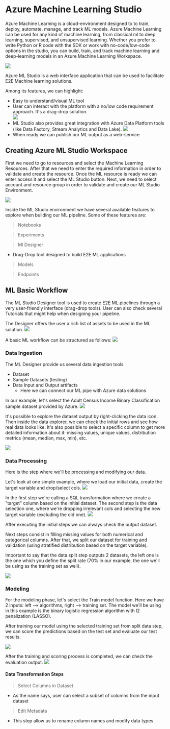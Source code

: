 # Azure Machine Learning Studio

Azure Machine Learning is a cloud-environment designed to to train, deploy, automate, manage, and track ML models.
Azure Machine Learning can be used for any kind of machine learning, from classical ml to deep learning, supervised, and
unsupervised learning. Whether you prefer to write Python or R code with the SDK or work with no-code/low-code options in 
the studio, you can build, train, and track machine learning and deep-learning models in an Azure Machine Learning Workspace.


![](/assets/azure/ml/2.png)


Azure ML Studio is a web interface application that can be used to facilitate E2E Machine learning solutions.

Among its features, we can highlight:
* Easy to understand/visual ML tool
* User can interact with the platform with a no/low code requirement approach. It's a drag-drop solution.  
![](/assets/azure/ml/3.png)
* ML Studio also provides great integration with Azure Data Platform tools (like Data Factory, Stream Analytics and Data Lake).
![](/assets/azure/ml/1.png)
* When ready we can publish our ML output as a web-service

## Creating Azure ML Studio Workspace

First we need to go to resources and select the Machine Learning Resources. After that we need to enter the required 
information in order to validate and create the resource. Once the ML resource is ready we can enter access it and 
select the ML Studio button. Next, we need to select account and resource group in order to validate and create our 
ML Studio Environment. 

![](/assets/azure/ml/4.png)

Inside the ML Studio environment we have several available features to explore when building our ML pipeline.
Some of these features are:
> Notebooks

> Experiments

> Ml Designer
- Drag-Drop tool designed to build E2E ML applications

> Models

> Endpoints


## ML Basic Workflow

The ML Studio Designer tool is used to create E2E ML pipelines through a very user-friendly interface (drag-drop tools).
User can also check several Tutorials that might help when designing your pipeline. 

The Designer offers the user a rich list of assets to be used in the ML solution. 
![](/assets/azure/ml/5.png)

A basic ML workflow can be structured as follows:
![](/assets/azure/ml/6.png)

### Data Ingestion

The ML Designer provide us several data ingestion tools
* Dataset
* Sample Datasets (testing)
* Data Input and Output artifacts
    * Here we can connect our ML pipe with Azure data solutions

In our example, let's select the Adult Census Income Binary Classification sample dataset provided by Azure. 
![](/assets/azure/ml/7.png)

It's possible to explore the dataset output by right-clicking the data icon. Then inside the data explorer, we can check
the initial rows and see how real data looks like. It's also possible to select a specific column to get more detailed 
information about it: missing values, unique values, distribution metrics (mean, median, max, min), etc.

![](/assets/azure/ml/8.png)

### Data Processing

Here is the step where we'll be processing and modifying our data. 

Let's look at one simple example, where we load our initial data, create the target variable and drop/select cols.
![](/assets/azure/ml/9.png)

In the first step we're calling a SQL transformation where we create a "target" column based on the initial dataset.
The second step is the data selection one, where we're dropping irrelevant cols and selecting the new target variable
(excluding the old one).
![](/assets/azure/ml/10.png)

After executing the initial steps we can always check the output dataset. 

Next steps consist in filling missing values for both numerical and categorical columns. After that, we split our 
dataset for training and validation (using stratified distribution based on the target variable).

Important to say that the data split step outputs 2 datasets, the left one is the one which you define the split rate
(70% in our example, the one we'll be using as the training set as well).

![](/assets/azure/ml/11.png)

### Modeling

For the modeling phase, let's select the Train model function. Here we have 2 inputs: left --> algorithms, right -->
training set. The model we'll be using in this example is the binary logistic regression algorithm with l2 penalization (LASSO).

After training our model using the selected training set from split data step, we can score the predictions based on
the test set and evaluate our test results. 

![](/assets/azure/ml/12.png)

After the training and scoring process is completed, we can check the evaluation output.
![](/assets/azure/ml/13.png)



 




#### Data Transformation Steps

> Select Columns in Dataset
- As the name says, user can select a subset of columns from the input dataset

>Edit Metadata
- This step allow us to rename column names and modify data types





